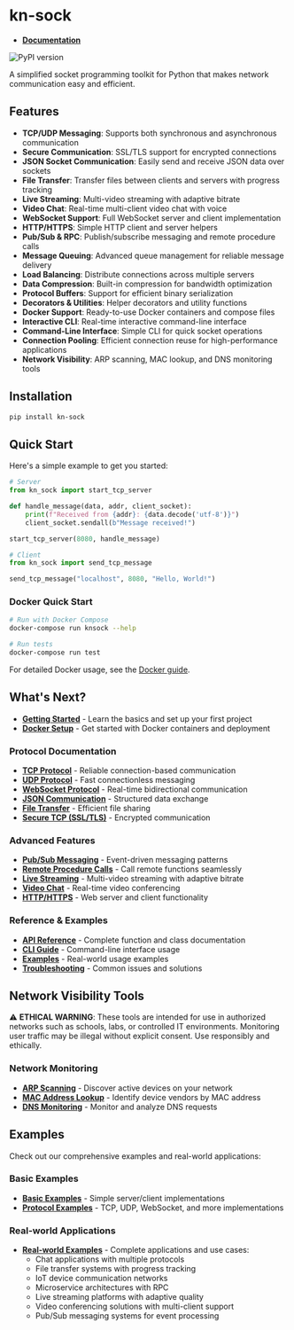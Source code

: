 
# kn-sock
- **[Documentation](https://kn-sock.khagendraneupane.com.np/)** 

![PyPI version](https://img.shields.io/pypi/v/kn-sock)

A simplified socket programming toolkit for Python that makes network communication easy and efficient.

## Features

- **TCP/UDP Messaging**: Supports both synchronous and asynchronous communication
- **Secure Communication**: SSL/TLS support for encrypted connections
- **JSON Socket Communication**: Easily send and receive JSON data over sockets
- **File Transfer**: Transfer files between clients and servers with progress tracking
- **Live Streaming**: Multi-video streaming with adaptive bitrate
- **Video Chat**: Real-time multi-client video chat with voice
- **WebSocket Support**: Full WebSocket server and client implementation
- **HTTP/HTTPS**: Simple HTTP client and server helpers
- **Pub/Sub & RPC**: Publish/subscribe messaging and remote procedure calls
- **Message Queuing**: Advanced queue management for reliable message delivery
- **Load Balancing**: Distribute connections across multiple servers
- **Data Compression**: Built-in compression for bandwidth optimization
- **Protocol Buffers**: Support for efficient binary serialization
- **Decorators & Utilities**: Helper decorators and utility functions
- **Docker Support**: Ready-to-use Docker containers and compose files
- **Interactive CLI**: Real-time interactive command-line interface
- **Command-Line Interface**: Simple CLI for quick socket operations
- **Connection Pooling**: Efficient connection reuse for high-performance applications
- **Network Visibility**: ARP scanning, MAC lookup, and DNS monitoring tools

## Installation

```bash
pip install kn-sock
```

## Quick Start

Here's a simple example to get you started:

```python
# Server
from kn_sock import start_tcp_server

def handle_message(data, addr, client_socket):
    print(f"Received from {addr}: {data.decode('utf-8')}")
    client_socket.sendall(b"Message received!")

start_tcp_server(8080, handle_message)
```

```python
# Client
from kn_sock import send_tcp_message

send_tcp_message("localhost", 8080, "Hello, World!")
```

### Docker Quick Start

```bash
# Run with Docker Compose
docker-compose run knsock --help

# Run tests
docker-compose run test
```

For detailed Docker usage, see the [Docker guide](https://github.com/KhagendraN/kn-sock/blob/main/docs/docker.md).

## What's Next?

- **[Getting Started](https://github.com/KhagendraN/kn-sock/blob/main/docs/getting-started.md)** - Learn the basics and set up your first project
- **[Docker Setup](https://github.com/KhagendraN/kn-sock/blob/main/docs/docker.md)** - Get started with Docker containers and deployment

### Protocol Documentation
- **[TCP Protocol](https://github.com/KhagendraN/kn-sock/blob/main/docs/protocols/tcp.md)** - Reliable connection-based communication
- **[UDP Protocol](https://github.com/KhagendraN/kn-sock/blob/main/docs/protocols/udp.md)** - Fast connectionless messaging
- **[WebSocket Protocol](https://github.com/KhagendraN/kn-sock/blob/main/docs/protocols/websocket.md)** - Real-time bidirectional communication
- **[JSON Communication](https://github.com/KhagendraN/kn-sock/blob/main/docs/protocols/json.md)** - Structured data exchange
- **[File Transfer](https://github.com/KhagendraN/kn-sock/blob/main/docs/protocols/file-transfer.md)** - Efficient file sharing
- **[Secure TCP (SSL/TLS)](https://github.com/KhagendraN/kn-sock/blob/main/docs/protocols/secure-tcp.md)** - Encrypted communication

### Advanced Features
- **[Pub/Sub Messaging](https://github.com/KhagendraN/kn-sock/blob/main/docs/advanced/pubsub.md)** - Event-driven messaging patterns
- **[Remote Procedure Calls](https://github.com/KhagendraN/kn-sock/blob/main/docs/advanced/rpc.md)** - Call remote functions seamlessly
- **[Live Streaming](https://github.com/KhagendraN/kn-sock/blob/main/docs/advanced/live-streaming.md)** - Multi-video streaming with adaptive bitrate
- **[Video Chat](https://github.com/KhagendraN/kn-sock/blob/main/docs/advanced/video-chat.md)** - Real-time video conferencing
- **[HTTP/HTTPS](https://github.com/KhagendraN/kn-sock/blob/main/docs/advanced/http.md)** - Web server and client functionality

### Reference & Examples
- **[API Reference](https://github.com/KhagendraN/kn-sock/blob/main/docs/api-reference.md)** - Complete function and class documentation
- **[CLI Guide](https://github.com/KhagendraN/kn-sock/blob/main/docs/cli.md)** - Command-line interface usage
- **[Examples](https://github.com/KhagendraN/kn-sock/blob/main/docs/examples.md)** - Real-world usage examples
- **[Troubleshooting](https://github.com/KhagendraN/kn-sock/blob/main/docs/troubleshooting.md)** - Common issues and solutions

## Network Visibility Tools

⚠️ **ETHICAL WARNING**: These tools are intended for use in authorized networks such as schools, labs, or controlled IT environments. Monitoring user traffic may be illegal without explicit consent. Use responsibly and ethically.

### Network Monitoring
- **[ARP Scanning](https://github.com/KhagendraN/kn-sock/blob/main/docs/network/arp.md)** - Discover active devices on your network
- **[MAC Address Lookup](https://github.com/KhagendraN/kn-sock/blob/main/docs/network/maclookup.md)** - Identify device vendors by MAC address
- **[DNS Monitoring](https://github.com/KhagendraN/kn-sock/blob/main/docs/network/monitor.md)** - Monitor and analyze DNS requests

## Examples

Check out our comprehensive examples and real-world applications:

### Basic Examples
- **[Basic Examples](https://github.com/KhagendraN/kn-sock/blob/main/docs/examples.md)** - Simple server/client implementations
- **[Protocol Examples](https://github.com/KhagendraN/kn-sock/blob/main/docs/examples/)** - TCP, UDP, WebSocket, and more implementations

### Real-world Applications
- **[Real-world Examples](https://github.com/KhagendraN/kn-sock/blob/main/docs/real_world_examples/)** - Complete applications and use cases:
  - Chat applications with multiple protocols
  - File transfer systems with progress tracking
  - IoT device communication networks
  - Microservice architectures with RPC
  - Live streaming platforms with adaptive quality
  - Video conferencing solutions with multi-client support
  - Pub/Sub messaging systems for event processing
